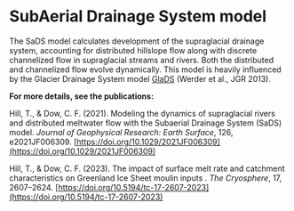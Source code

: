 # SubAerial Drainage System model
The SaDS model calculates development of the supraglacial drainage system, accounting for distributed hillslope flow along with discrete channelized flow in supraglacial streams and rivers. Both the distributed and channelized flow evolve dynamically. This model is heavily influenced by the Glacier Drainage System model [GlaDS](https://doi.org/10.1002/jgrf.20146) (Werder et al., JGR 2013).

**For more details, see the publications:**

Hill, T., & Dow, C. F. (2021). Modeling the dynamics of supraglacial rivers and distributed meltwater flow with the Subaerial Drainage System (SaDS) model. *Journal of Geophysical Research: Earth Surface*, 126, e2021JF006309. [https://doi.org/10.1029/2021JF006309](https://doi.org/10.1029/2021JF006309)

Hill, T., & Dow, C. F. (2023). The impact of surface melt rate and catchment characteristics on Greenland Ice Sheet moulin inputs
. *The Cryosphere*, 17, 2607–2624. [https://doi.org/10.5194/tc-17-2607-2023](https://doi.org/10.5194/tc-17-2607-2023)
